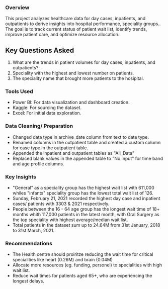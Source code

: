 ### Overview
This project analyzes healthcare data for day cases, inpatients, and outpatients to derive insights into hospital performance, speciality groups.. The goal is to track current status of patient wait list, identify trends, improve patient care, and optimize resource allocation.

## Key Questions Asked
1. What are the trends in patient volumes for day cases, inpatients, and outpatients?
2. Speciality with the highest and lowest number on patients.
3. The speciality name that brought more patients to the hosipital.

### Tools Used
- Power BI: For data visualization and dashboard creation.
- Kaggle: For sourcing the dataset.
- Excel: For initial data exploration.

### Data Cleaning/ Preparation
- Changed data type in archive_date column from text to date type.
- Renamed columns in the outpatient table and created a custom column for case type in the outpatient table.
- Appended the inpatient and outpatient tables as "All_Data"
- Replaced blank values in the appended table to "No input" for time band and age profile columns. 


### Key Insights
- "General" as a speciality group has the highest wait list with 611,000 whiles "infants" speciality group has the lowest total wait list of 126.
- Sunday, February 21, 2021 recorded the highest day case and inpatient cases/ patients with 3303 & 2021 respectively.
- People between the 16 - 64 age group has the longest wait time of 18+ months whith 117,000 patients in the latest month, with Oral Surgery as the top speciality with highest average/median wait list.
- Total patients in the dataset sum up to 24.64M from 31st January, 2018 to 31st March, 2021.

### Recommendations
- The Health centre should proiritze reducing the wait time for critical specialities like heart (0.26M) and brain (0.04M)
- Allocate more resources (eg. funding, personel) to specialities with high wait list.
- Reduce wait times for patients aged 65+, who are experiencing the longest delays.
